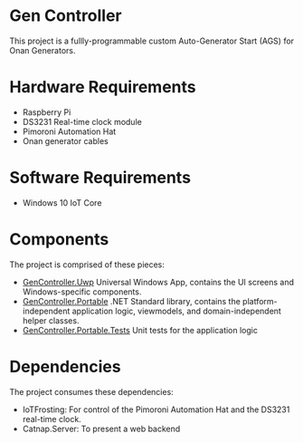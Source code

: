 # Gen Controller

This project is a fullly-programmable custom Auto-Generator Start (AGS) for Onan Generators.

# Hardware Requirements 

* Raspberry Pi
* DS3231 Real-time clock module
* Pimoroni Automation Hat
* Onan generator cables

# Software Requirements

* Windows 10 IoT Core

# Components

The project is comprised of these pieces:

* [GenController.Uwp](./GenController.Uwp) Universal Windows App, contains the UI screens and Windows-specific components.
* [GenController.Portable](./GenController.Portable) .NET Standard library, contains the platform-independent application logic, viewmodels, and domain-independent helper classes.
* [GenController.Portable.Tests](./GenController.Portable.Tests) Unit tests for the application logic

# Dependencies

The project consumes these dependencies:

* IoTFrosting: For control of the Pimoroni Automation Hat and the DS3231 real-time clock.
* Catnap.Server: To present a web backend